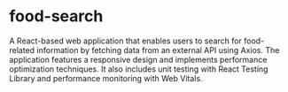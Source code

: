 # food-search
A React-based web application that enables users to search for food-related information by fetching data from an external API using Axios. The application features a responsive design and implements performance optimization techniques. It also includes unit testing with React Testing Library and performance monitoring with Web Vitals.
